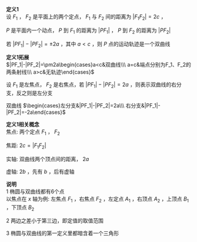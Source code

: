 **定义1**  
设 $F_1$ ， $F_2$ 是平面上的两个定点， $F_1$ 与 $F_2$ 间的距离为 $|F_1F_2|=2c$ ，  
  
$P$ 是平面内一个动点， $P$ 到 $F_1$ 的距离为 $|PF_1|$ ， $P$ 到 $F_2$ 的距离为 $|PF_2|$  
  
若 $|PF_1|-|PF_2|=\pm2a$ ，其中 $a<c$ ，则 $P$ 点的运动轨迹是一个双曲线  
  
**定义1拓展**  
$|PF_1|-|PF_2|=\pm2a\begin{cases}a<c&双曲线\\\ a=c&端点分别为F_1、F_2的两条射线\\\ a>c&无轨迹\end{cases}$  
  
设 $F_1$ 是左焦点， $F_2$ 是右焦点，若 $|PF_1|-|PF_2|=2a$ ，则表示双曲线的右分支，反之则是左分支  
  
双曲线 $\begin{cases}左分支&|PF_1|-|PF_2|=2a\\\ 右分支&|PF_1|-|PF_2|=-2a\end{cases}$  
  
**定义1相关概念**  
焦点: 两个定点 $F_1$ ， $F_2$  
  
焦距: $2c=|F_1F_2|$  
  
实轴: 双曲线两个顶点间的距离， $2a$  
  
虚轴: $2b$ ，先有 $b$ ，后有虚轴  
  
**说明**  
1 椭圆与双曲线都有6个点  
以焦点在 $x$ 轴为例: 左焦点 $F_1$ ，右焦点 $F_2$ ，左定点 $A_1$ ，右顶点 $A_2$ ，上顶点 $B_1$ ，下顶点 $B_2$  
  
2 两边之差小于第三边，即定值的取值范围  
  
3 椭圆与双曲线的第一定义里都暗含着一个三角形  
